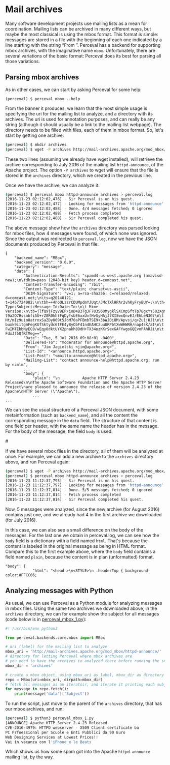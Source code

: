 # Mail archives

Many software development projects use mailing lists as a mean for coordination. Mailing lists can be archived in many different ways, but maybe the most classical is using the mbox format. This format is simple: messages are stored in a file with the beginning of each one indicated by a line starting with the string “From ”. Perceval has a backend for supporting mbox archives, with the imaginative name `mbox`. Unfortunately, there are several variations of the basic format: Perceval does its best for parsing all those variations.

## Parsing mbox archives

As in other cases, we can start by asking Perceval for some help:

```
(perceval) $ perceval mbox --help
```

From the banner it produces, we learn that the most simple usage is specifying the uri for the mailing list to analyze, and a directory with its archives. The uri is used for annotation purposes, and can really be any string \(although it should usually be a link to the mailing list webpage\). The directory needs to be filled with files, each of them in mbox format. So, let's start by getting one archive:

```bash
(perceval) $ mkdir archives
(perceval) $ wget -P archives http://mail-archives.apache.org/mod_mbox/httpd-announce/201607.mbox
```

These two lines \(assuming we already have wget installed\), will retrieve the archive corresponding to July 2016 of the mailing list `httpd-announce`, of the Apache project. The option `-P archives` to wget will ensure that the file is stored in the `archives` directory, which we created in the previous line.

Once we have the archive, we can analyze it:

```bash
(perceval) $ perceval mbox httpd-announce archives > perceval.log
[2016-11-23 02:12:02,476] - Sir Perceval is on his quest.
[2016-11-23 02:12:02,477] - Looking for messages from 'httpd-announce' on 'archives' since 1970-01-01 00:00:00+00:00
[2016-11-23 02:12:02,488] - Done. 4/4 messages fetched; 0 ignored
[2016-11-23 02:12:02,488] - Fetch process completed
[2016-11-23 02:12:02,488] - Sir Perceval completed his quest.
```

The above message show how the `archives` directory was parsed looking for mbox files, how 4 messages were found, of which none was ignored. Since the output was redirected to `perceval.log`, now we have the JSON documents produced by Perceval in that file:

```
{
    "backend_name": "MBox",
    "backend_version": "0.6.0",
    "category": "message",
    "data": {
        "Authentication-Results": "spamd4-us-west.apache.org (amavisd-new);\n\tdkim=pass (2048-bit key) header.d=comcast.net",
        "Content-Transfer-Encoding": "7bit",
        "Content-Type": "text/plain; charset=us-ascii",
        "DKIM-Signature": "v=1; a=rsa-sha256; c=relaxed/relaxed; d=comcast.net;\n\ts=q20140121; t=1467724082;\n\tbh=+4noOLzzrCDUMpdmYJUqt/JMcTXlHPAr2vhKyFryBUY=;\n\th=Received:Received:From:Content-Type:Subject:Message-Id:Date:To:\n\t Mime-Version;\n\tb=jlfQ9jFzyv9EP/ioD4B3TgJF7U3S60MygklSXCmpSftTp78gxYY502XgMsV5WAYaK\n\t t9a2O7Hssmbfi5U+rZ8R0hhtFqDyfsbE6xxUvfHvSyHAjJ7XISwxQnvEJ/EhLeN3G7\n\t Ht/mIz9uim8atrnxSaZDyO09t5JoM70aPFBmbTSE9+3bWJDi8M/Apvsj/q+Zu1jHJ1\n\t buxk9iitgmFegKUfSktydc6tFE4y8yObF41n4EAHC2uuURPbtXwWHWRH/nap4sK/aI\n\t FwIMTEbbNyEC0/wEqy0dktUYX2pnakh8DdH+TX34ozKKr9exGAFYwgoGQEvnPAhRJi\n\t FdxJf5QfRfMeg==",
        "Date": "Tue, 5 Jul 2016 09:08:01 -0400",
        "Delivered-To": "moderator for announce@httpd.apache.org",
        "From": "Jim Jagielski <jim@apache.org>",
        "List-Id": "<announce.httpd.apache.org>",
        "List-Post": "<mailto:announce@httpd.apache.org>",
        "Mailing-List": "contact announce-help@httpd.apache.org; run by ezmlm",
        ...
        "body": {
            "plain": "\n          Apache HTTP Server 2.4.23 Released\n\nThe Apache Software Foundation and the Apache HTTP Server Project\nare pleased to announce the release of version 2.4.23 of the Apache\nHTTP Server (\"Apache\"). 
            ...
...
```

We can see the usual structure of a Perceval JSON document, with some metainformation \(such as `backend_name`\), and all the content the corresponding message in the `data` field. The structure of that content is one field per header, with the same name the header has in the message. For the body of the message, the field `body` is used.

\#

If we have several mbox files in the directory, all of them will be analyzed at once. For example, we can add a new archive to the `archives` directory above, and run Perceval again:

```bash
(perceval) $ wget -P archives http://mail-archives.apache.org/mod_mbox/httpd-announce/201608.mbox
(perceval) $ perceval mbox httpd-announce archives > perceval.log
[2016-11-23 11:12:37,795] - Sir Perceval is on his quest.
[2016-11-23 11:12:37,797] - Looking for messages from 'httpd-announce' on 'archives' since 1970-01-01 00:00:00+00:00
[2016-11-23 11:12:37,814] - Done. 5/5 messages fetched; 0 ignored
[2016-11-23 11:12:37,814] - Fetch process completed
[2016-11-23 11:12:37,814] - Sir Perceval completed his quest.
```

Now, 5 messages were analyzed, since the new archive \(for August 2016\) contains just one, and we already had 4 in the first archive we downloaded \(for July 2016\).

In this case, we can also see a small difference on the body of the messages. For the last one we obtain in perceval.log, we can see how the `body` field is a dictionary with a field named `html`. That's because the content is labeled in the original message as being in HTML format. Compare this to the first example above, where the `body` field contains a field named `plain`, because the content is in plan \(unformatted\) format.

```
"body": {
            "html": "<head >\n<STYLE>\n .headerTop { background-color:#FFCC66;
```

## Analyzing messages with Python

As usual, we can use Perceval as a Python module for analyzing messages in mbox files. Using the same two archives we downloaded above, in the `archives` directory, we can for example show the subject for all messages \(code below is in [perceval\_mbox\_1.py](https://github.com/jgbarah/grimoirelab-training/blob/master/perceval/scripts/perceval_mbox_1.py)\):

```python
#! /usr/bin/env python3

from perceval.backends.core.mbox import MBox

# uri (label) for the mailing list to analyze
mbox_uri = 'http://mail-archives.apache.org/mod_mbox/httpd-announce/'
# directory for letting Perceval where mbox archives are
# you need to have the archives to analyzed there before running the script
mbox_dir = 'archives'

# create a mbox object, using mbox_uri as label, mbox_dir as directory to scan
repo = MBox(uri=mbox_uri, dirpath=mbox_dir)
# fetch all messages as an iteratoir, and iterate it printing each subject
for message in repo.fetch():
    print(message['data']['Subject'])
```

To run the script, just move to the parent of the `archives` directory, that has our mbox archives, and run:

```bash
(perceval) $ python3 perceval_mbox_1.py 
[ANNOUNCE] Apache HTTP Server 2.4.23 Released
CVE-2016-4979: HTTPD webserver - X509 Client certificate ba
PC Prfoessional per Scuole e Enti Pubblici da 90 Euro
Web Designing Services at Lowest Prices!!
Vai in vacanza con l'iPhone e le Beats
```

Which shows us how some spam got into the Apache `httpd-announce` mailing list, by the way.





